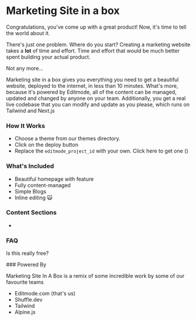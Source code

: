 # Marketing Site in a box

Congratulations, you've come up with a great product! 
Now, it's time to tell the world about it.

There's just one problem. Where do you start? Creating a marketing website takes a **lot** of time and effort. 
Time and effort that would be much better spent building your actual product.

Not any more...

Marketing site in a box gives you everything you need to get a beautiful website, deployed to the internet, in less than 10 minutes.
What's more, because it's powered by Editmode, all of the content can be managed, updated and changed by anyone on your team.
Additionally, you get a real live codebase that you can modify and update as you please, which runs on Tailwind and Next.js

### How It Works
- Choose a theme from our themes directory. 
- Click on the deploy button
- Replace the `editmode_project_id` with your own. Click here to get one () 

### What's Included
- Beautiful homepage with feature
- Fully content-managed
- Simple Blogs
- Inline editing 🙀

### Content Sections
- 

### FAQ

Is this really free?


### Powered By

Marketing Site In A Box is a remix of some incredible work by some of our favourite teams
- Editmode.com (that's us)
- Shuffle.dev
- Tailwind
- Alpine.js
